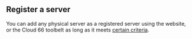 <!-- post: -->


## Register a server

You can add any physical server as a registered server using the website, or the Cloud 66 toolbelt as long as it meets [certain criteria](#pointers).

